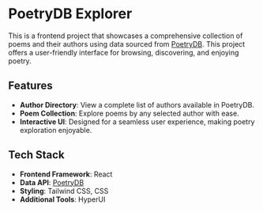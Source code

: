 # PoetryDB Explorer

This is a frontend project that showcases a comprehensive collection of poems and their authors using data sourced from [PoetryDB](https://poetrydb.org). This project offers a user-friendly interface for browsing, discovering, and enjoying poetry.

## Features

- **Author Directory**: View a complete list of authors available in PoetryDB.
- **Poem Collection**: Explore poems by any selected author with ease.
- **Interactive UI**: Designed for a seamless user experience, making poetry exploration enjoyable.

## Tech Stack

- **Frontend Framework**: React
- **Data API**: [PoetryDB](https://poetrydb.org)
- **Styling**: Tailwind CSS, CSS
- **Additional Tools**: HyperUI
 
